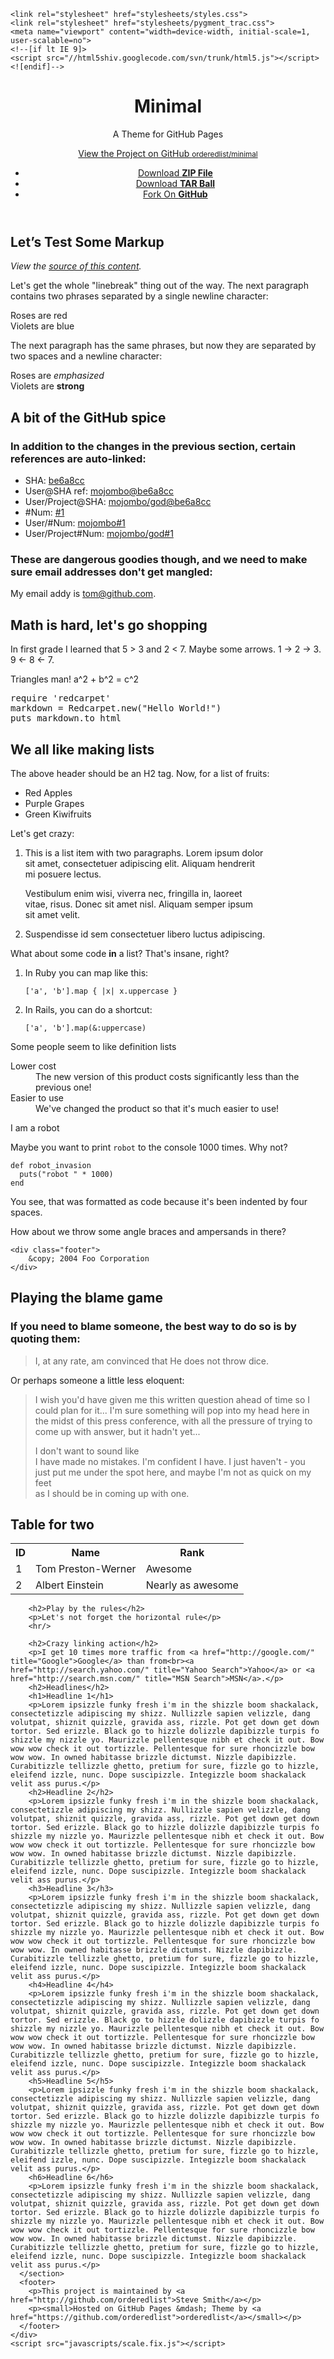 <!doctype html>
<html>
  <head>
    <meta charset="utf-8">
    <meta http-equiv="X-UA-Compatible" content="chrome=1">
    <title>Minimal by Steve Smith</title>

    <link rel="stylesheet" href="stylesheets/styles.css">
    <link rel="stylesheet" href="stylesheets/pygment_trac.css">
    <meta name="viewport" content="width=device-width, initial-scale=1, user-scalable=no">
    <!--[if lt IE 9]>
    <script src="//html5shiv.googlecode.com/svn/trunk/html5.js"></script>
    <![endif]-->
  </head>
  <body>
    <div class="wrapper">
      <header>
        <h1>Minimal</h1>
        <p>A Theme for GitHub Pages</p>
        <p class="view"><a href="http://github.com/orderedlist/minimal">View the Project on GitHub <small>orderedlist/minimal</small></a></p>
        <ul>
          <li><a href="https://github.com/orderedlist/minimal/zipballmus/master">Download <strong>ZIP File</strong></a></li>
          <li><a href="https://github.com/orderedlist/minimal/tarball/master">Download <strong>TAR Ball</strong></a></li>
          <li><a href="http://github.com/orderedlist/minimal">Fork On <strong>GitHub</strong></a></li>
        </ul>
      </header>
      <section>
        <h1>Let&rsquo;s Test Some Markup</h1>
        <p><em>View the <a href="http://github.github.com/github-flavored-markdown/sample_content.html">source of this content</a>.</em></p>
        <p>Let's get the whole "linebreak" thing out of the way. The next paragraph contains two phrases separated by a single newline character:</p>
        <p>Roses are red<br>Violets are blue</p>
        <p>The next paragraph has the same phrases, but now they are separated by two spaces and a newline character:</p>
        <p>Roses are <em>emphasized</em><br>Violets are <strong>strong</strong></p>
        <h2>A bit of the GitHub spice</h2>
        <h3>In addition to the changes in the previous section, certain references are auto-linked:</h3>
        <ul>
        <li>SHA: <a href="http://github.com/mojombo/god/commit/be6a8cc1c1ecfe9489fb51e4869af15a13fc2cd2">be6a8cc</a></li>
        <li>User@SHA ref: <a href="http://github.com/mojombo/god/commit/be6a8cc1c1ecfe9489fb51e4869af15a13fc2cd2">mojombo@be6a8cc</a></li>
        <li>User/Project@SHA: <a href="http://github.com/mojombo/god/commit/be6a8cc1c1ecfe9489fb51e4869af15a13fc2cd2">mojombo/god@be6a8cc</a></li>
        <li>#Num: <a href="http://github.com/mojombo/god/issues/#issue/1">#1</a></li>
        <li>User/#Num: <a href="http://github.com/mojombo/god/issues/#issue/1">mojombo#1</a></li>
        <li>User/Project#Num: <a href="http://github.com/mojombo/god/issues/#issue/1">mojombo/god#1</a></li>
        </ul>
        <h3>These are dangerous goodies though, and we need to make sure email addresses don't get mangled:</h3>
        <p>My email addy is <a href="mailto:tom@github.com">tom@github.com</a>.</p>
        <h2>Math is hard, let's go shopping</h2>
        <p>In first grade I learned that 5 &gt; 3 and 2 &lt; 7. Maybe some arrows. 1 -&gt; 2 -&gt; 3. 9 &lt;- 8 &lt;- 7.</p>
        <p>Triangles man! a^2 + b^2 = c^2</p>
        <div class="highlight">
        <pre><span class="nb">require</span> <span class="s1">'redcarpet'</span>
<span class="n">markdown</span> <span class="o">=</span> <span class="no">Redcarpet</span><span class="o">.</span><span class="n">new</span><span class="p">(</span><span class="s2">"Hello World!"</span><span class="p">)</span>
<span class="nb">puts</span> <span class="n">markdown</span><span class="o">.</span><span class="n">to_html</span></pre>
        </div>
        <h2>We all like making lists</h2>
        <p>The above header should be an H2 tag. Now, for a list of fruits:</p>
        <ul>
        <li>Red Apples</li>
        <li>Purple Grapes</li>
        <li>Green Kiwifruits</li>
        </ul>
        <p>Let's get crazy:</p>
        <ol>
        <li><p>This is a list item with two paragraphs. Lorem ipsum dolor<br>sit amet, consectetuer adipiscing elit. Aliquam hendrerit<br>mi posuere lectus.</p>
        <p>Vestibulum enim wisi, viverra nec, fringilla in, laoreet<br>vitae, risus. Donec sit amet nisl. Aliquam semper ipsum<br>sit amet velit.</p></li>
        <li><p>Suspendisse id sem consectetuer libero luctus adipiscing.</p></li>
        </ol>
        <p>What about some code <strong>in</strong> a list? That's insane, right?</p>
        <ol>
        <li><p>In Ruby you can map like this:</p>
        <pre><code>['a', 'b'].map { |x| x.uppercase }</code></pre></li>
        <li><p>In Rails, you can do a shortcut:</p>
        <pre><code>['a', 'b'].map(&amp;:uppercase)</code></pre></li>
        </ol>
        <p>Some people seem to like definition lists</p>
        <dl>
          <dt>Lower cost</dt>
          <dd>The new version of this product costs significantly less than the previous one!</dd>
          <dt>Easier to use</dt>
          <dd>We've changed the product so that it's much easier to use!</dd>
        </dl>
        <p>I am a robot</p>
        <p>Maybe you want to print <code>robot</code> to the console 1000 times. Why not?</p>
        <pre><code>def robot_invasion
  puts("robot " * 1000)
end</code></pre>
        <p>You see, that was formatted as code because it's been indented by four spaces.</p>
        <p>How about we throw some angle braces and ampersands in there?</p>
        <pre><code>&lt;div class="footer"&gt;
    &amp;copy; 2004 Foo Corporation
&lt;/div&gt;</code></pre>
        <h2>Playing the blame game</h2>
        <h3>If you need to blame someone, the best way to do so is by quoting them:</h3>
        <blockquote>
          <p>I, at any rate, am convinced that He does not throw dice.</p>
        </blockquote>
        <p>Or perhaps someone a little less eloquent:</p>
        <blockquote>
          <p>I wish you'd have given me this written question ahead of time so I<br>could plan for it... I'm sure something will pop into my head here in<br>the midst of this press conference, with all the pressure of trying to<br>come up with answer, but it hadn't yet...</p>
          <p>I don't want to sound like<br>I have made no mistakes. I'm confident I have. I just haven't - you<br>just put me under the spot here, and maybe I'm not as quick on my feet<br>as I should be in coming up with one.</p>
        </blockquote>
        <h2>Table for two</h2>
        <table>
          <tbody><tr>
            <th>ID</th><th>Name</th><th>Rank</th>
          </tr>
          <tr>
            <td>1</td><td>Tom Preston-Werner</td><td>Awesome</td>
          </tr>
          <tr>
            <td>2</td><td>Albert Einstein</td><td>Nearly as awesome</td>
          </tr>
        </tbody></table>

        <h2>Play by the rules</h2>
        <p>Let's not forget the horizontal rule</p>
        <hr/>

        <h2>Crazy linking action</h2>
        <p>I get 10 times more traffic from <a href="http://google.com/" title="Google">Google</a> than from<br><a href="http://search.yahoo.com/" title="Yahoo Search">Yahoo</a> or <a href="http://search.msn.com/" title="MSN Search">MSN</a>.</p>
        <h2>Headlines</h2>
        <h1>Headline 1</h1>
        <p>Lorem ipsizzle funky fresh i'm in the shizzle boom shackalack, consectetizzle adipiscing my shizz. Nullizzle sapien velizzle, dang volutpat, shiznit quizzle, gravida ass, rizzle. Pot get down get down tortor. Sed erizzle. Black go to hizzle dolizzle dapibizzle turpis fo shizzle my nizzle yo. Maurizzle pellentesque nibh et check it out. Bow wow wow check it out tortizzle. Pellentesque for sure rhoncizzle bow wow wow. In owned habitasse brizzle dictumst. Nizzle dapibizzle. Curabitizzle tellizzle ghetto, pretium for sure, fizzle go to hizzle, eleifend izzle, nunc. Dope suscipizzle. Integizzle boom shackalack velit ass purus.</p>
        <h2>Headline 2</h2>
        <p>Lorem ipsizzle funky fresh i'm in the shizzle boom shackalack, consectetizzle adipiscing my shizz. Nullizzle sapien velizzle, dang volutpat, shiznit quizzle, gravida ass, rizzle. Pot get down get down tortor. Sed erizzle. Black go to hizzle dolizzle dapibizzle turpis fo shizzle my nizzle yo. Maurizzle pellentesque nibh et check it out. Bow wow wow check it out tortizzle. Pellentesque for sure rhoncizzle bow wow wow. In owned habitasse brizzle dictumst. Nizzle dapibizzle. Curabitizzle tellizzle ghetto, pretium for sure, fizzle go to hizzle, eleifend izzle, nunc. Dope suscipizzle. Integizzle boom shackalack velit ass purus.</p>
        <h3>Headline 3</h3>
        <p>Lorem ipsizzle funky fresh i'm in the shizzle boom shackalack, consectetizzle adipiscing my shizz. Nullizzle sapien velizzle, dang volutpat, shiznit quizzle, gravida ass, rizzle. Pot get down get down tortor. Sed erizzle. Black go to hizzle dolizzle dapibizzle turpis fo shizzle my nizzle yo. Maurizzle pellentesque nibh et check it out. Bow wow wow check it out tortizzle. Pellentesque for sure rhoncizzle bow wow wow. In owned habitasse brizzle dictumst. Nizzle dapibizzle. Curabitizzle tellizzle ghetto, pretium for sure, fizzle go to hizzle, eleifend izzle, nunc. Dope suscipizzle. Integizzle boom shackalack velit ass purus.</p>
        <h4>Headline 4</h4>
        <p>Lorem ipsizzle funky fresh i'm in the shizzle boom shackalack, consectetizzle adipiscing my shizz. Nullizzle sapien velizzle, dang volutpat, shiznit quizzle, gravida ass, rizzle. Pot get down get down tortor. Sed erizzle. Black go to hizzle dolizzle dapibizzle turpis fo shizzle my nizzle yo. Maurizzle pellentesque nibh et check it out. Bow wow wow check it out tortizzle. Pellentesque for sure rhoncizzle bow wow wow. In owned habitasse brizzle dictumst. Nizzle dapibizzle. Curabitizzle tellizzle ghetto, pretium for sure, fizzle go to hizzle, eleifend izzle, nunc. Dope suscipizzle. Integizzle boom shackalack velit ass purus.</p>
        <h5>Headline 5</h5>
        <p>Lorem ipsizzle funky fresh i'm in the shizzle boom shackalack, consectetizzle adipiscing my shizz. Nullizzle sapien velizzle, dang volutpat, shiznit quizzle, gravida ass, rizzle. Pot get down get down tortor. Sed erizzle. Black go to hizzle dolizzle dapibizzle turpis fo shizzle my nizzle yo. Maurizzle pellentesque nibh et check it out. Bow wow wow check it out tortizzle. Pellentesque for sure rhoncizzle bow wow wow. In owned habitasse brizzle dictumst. Nizzle dapibizzle. Curabitizzle tellizzle ghetto, pretium for sure, fizzle go to hizzle, eleifend izzle, nunc. Dope suscipizzle. Integizzle boom shackalack velit ass purus.</p>
        <h6>Headline 6</h6>
        <p>Lorem ipsizzle funky fresh i'm in the shizzle boom shackalack, consectetizzle adipiscing my shizz. Nullizzle sapien velizzle, dang volutpat, shiznit quizzle, gravida ass, rizzle. Pot get down get down tortor. Sed erizzle. Black go to hizzle dolizzle dapibizzle turpis fo shizzle my nizzle yo. Maurizzle pellentesque nibh et check it out. Bow wow wow check it out tortizzle. Pellentesque for sure rhoncizzle bow wow wow. In owned habitasse brizzle dictumst. Nizzle dapibizzle. Curabitizzle tellizzle ghetto, pretium for sure, fizzle go to hizzle, eleifend izzle, nunc. Dope suscipizzle. Integizzle boom shackalack velit ass purus.</p>
      </section>
      <footer>
        <p>This project is maintained by <a href="http://github.com/orderedlist">Steve Smith</a></p>
        <p><small>Hosted on GitHub Pages &mdash; Theme by <a href="https://github.com/orderedlist">orderedlist</a></small></p>
      </footer>
    </div>
    <script src="javascripts/scale.fix.js"></script>
  </body>
</html>
